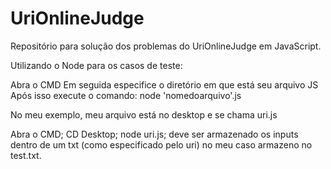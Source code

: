 ﻿# UriOnlineJudge
Repositório para solução dos problemas do UriOnlineJudge em JavaScript.

Utilizando o Node para os casos de teste:

Abra o CMD
Em seguida especifice o diretório em que está seu arquivo JS
Após isso execute o comando: node 'nomedoarquivo'.js


No meu exemplo, meu arquivo está no desktop e se chama uri.js

Abra o CMD;
CD Desktop;
node uri.js;
deve ser armazenado os inputs dentro de um txt (como especificado pelo uri)
no meu caso armazeno no test.txt.
